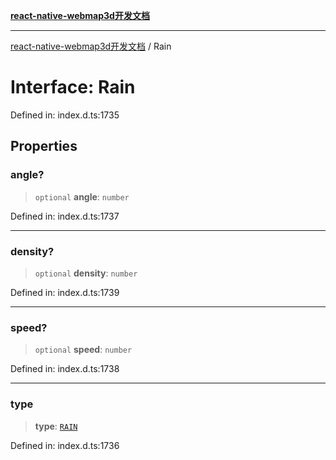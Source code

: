 [**react-native-webmap3d开发文档**](../README.md)

***

[react-native-webmap3d开发文档](../globals.md) / Rain

# Interface: Rain

Defined in: index.d.ts:1735

## Properties

### angle?

> `optional` **angle**: `number`

Defined in: index.d.ts:1737

***

### density?

> `optional` **density**: `number`

Defined in: index.d.ts:1739

***

### speed?

> `optional` **speed**: `number`

Defined in: index.d.ts:1738

***

### type

> **type**: [`RAIN`](../enumerations/WeatherType.md#rain)

Defined in: index.d.ts:1736
